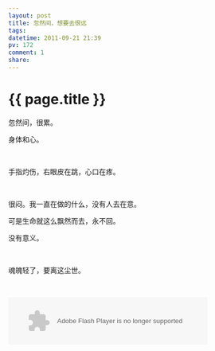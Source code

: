 ```yaml
---
layout: post
title: 忽然间，想要去很远
tags: 
datetime: 2011-09-21 21:39
pv: 172
comment: 1
share: 
---
```


{{ page.title }}
================

 <p>忽然间，很累。</p><p>身体和心。</p><p>&nbsp;</p><p>手指灼伤，右眼皮在跳，心口在疼。</p><p>&nbsp;</p><p>很闷。我一直在做的什么，没有人去在意。</p><p>可是生命就这么飘然而去，永不回。</p><p>没有意义。</p><p>&nbsp;</p><p>魂魄轻了，要离这尘世。</p><p>&nbsp;</p><p><embed width="400px" height="95px" src="http://box.baidu.com/widget/flash/bdspacesong.swf?&amp;url=&amp;name=colorful days&amp;artist=朴树&amp;extra=&amp;autoPlay=false&amp;loop=true" type="application/x-shockwave-flash" allowscriptaccess="never" /></p><p></p> 

